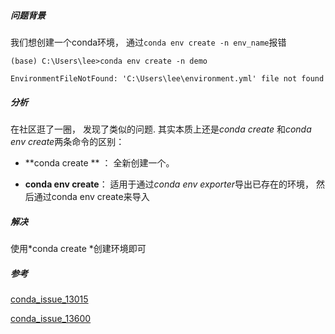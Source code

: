 ##### 问题背景

我们想创建一个conda环境， 通过`conda env create -n env_name`报错

```
(base) C:\Users\lee>conda env create -n demo

EnvironmentFileNotFound: 'C:\Users\lee\environment.yml' file not found
```



##### 分析

在社区逛了一圈， 发现了类似的问题. 其实本质上还是*conda create* 和*conda env create*两条命令的区别：

* **conda create **  ： 全新创建一个。 

* **conda env create**： 适用于通过*conda env exporter*导出已存在的环境， 然后通过conda env create来导入



##### 解决

使用*conda create *创建环境即可



##### 参考

[conda_issue_13015](https://github.com/conda/conda/issues/13015)

[conda_issue_13600](https://github.com/conda/conda/issues/13600)